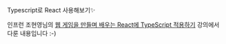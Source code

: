 Typescript로 React 사용해보기✨

인프런 조현영님의 [웹 게임을 만들며 배우는 React에 TypeScript 적용하기](https://www.inflearn.com/course/react-typescript-webgame/dashboard) 강의에서 다룬 내용입니다 :-)
